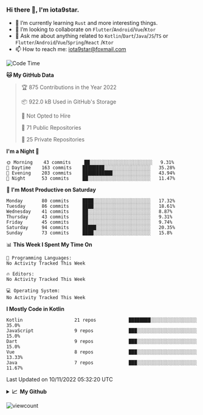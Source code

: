 ### Hi there 👋, I'm iota9star.

- 🌱 I’m currently learning `Rust` and more interesting things.
- 👯 I’m looking to collaborate on `Flutter`/`Android`/`Vue`/`Ktor`
- 💬 Ask me about anything related to `Kotlin`/`Dart`/`Java`/`JS`/`TS` or `Flutter`/`Android`/`Vue`/`Spring`/`React`
  /`Ktor`
- 📫 How to reach me: [iota9star@foxmail.com](iota9star@foxmail.com)



<!--START_SECTION:waka-->
![Code Time](http://img.shields.io/badge/Code%20Time-3%2C090%20hrs%2054%20mins-blue)

**🐱 My GitHub Data** 

> 🏆 875 Contributions in the Year 2022
 > 
> 📦 922.0 kB Used in GitHub's Storage 
 > 
> 🚫 Not Opted to Hire
 > 
> 📜 71 Public Repositories 
 > 
> 🔑 25 Private Repositories  
 > 
**I'm a Night 🦉** 

```text
🌞 Morning    43 commits     ██░░░░░░░░░░░░░░░░░░░░░░░   9.31% 
🌆 Daytime    163 commits    ████████░░░░░░░░░░░░░░░░░   35.28% 
🌃 Evening    203 commits    ███████████░░░░░░░░░░░░░░   43.94% 
🌙 Night      53 commits     ██░░░░░░░░░░░░░░░░░░░░░░░   11.47%

```
📅 **I'm Most Productive on Saturday** 

```text
Monday       80 commits     ████░░░░░░░░░░░░░░░░░░░░░   17.32% 
Tuesday      86 commits     ████░░░░░░░░░░░░░░░░░░░░░   18.61% 
Wednesday    41 commits     ██░░░░░░░░░░░░░░░░░░░░░░░   8.87% 
Thursday     43 commits     ██░░░░░░░░░░░░░░░░░░░░░░░   9.31% 
Friday       45 commits     ██░░░░░░░░░░░░░░░░░░░░░░░   9.74% 
Saturday     94 commits     █████░░░░░░░░░░░░░░░░░░░░   20.35% 
Sunday       73 commits     ████░░░░░░░░░░░░░░░░░░░░░   15.8%

```


📊 **This Week I Spent My Time On** 

```text
💬 Programming Languages: 
No Activity Tracked This Week

🔥 Editors: 
No Activity Tracked This Week

💻 Operating System: 
No Activity Tracked This Week

```

**I Mostly Code in Kotlin** 

```text
Kotlin                   21 repos            ████████░░░░░░░░░░░░░░░░░   35.0% 
JavaScript               9 repos             ███░░░░░░░░░░░░░░░░░░░░░░   15.0% 
Dart                     9 repos             ███░░░░░░░░░░░░░░░░░░░░░░   15.0% 
Vue                      8 repos             ███░░░░░░░░░░░░░░░░░░░░░░   13.33% 
Java                     7 repos             ███░░░░░░░░░░░░░░░░░░░░░░   11.67%

```



 Last Updated on 10/11/2022 05:32:20 UTC
<!--END_SECTION:waka-->

<details>
  <summary><b>📈&nbsp;&nbsp;My Github</b></summary>
  <br>
  <img src='https://github-profile-trophy.vercel.app/?username=iota9star'>
  <img src='https://bad-apple-github-readme.vercel.app/api?show_bg=1&username=iota9star&hide_title=true'>
  <img src='http://cr-skills-chart-widget.azurewebsites.net/api/api?username=iota9star'>
</details>


![viewcount](https://count.getloli.com/get/@iota9star?theme=rule34)
